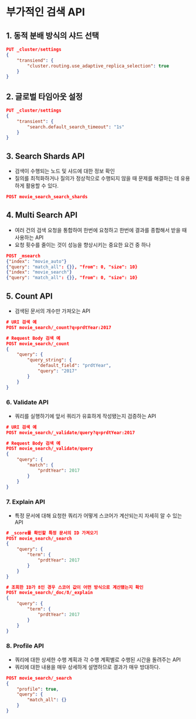 # 부가적인 검색 API
## 1. 동적 분배 방식의 샤드 선택
```json
PUT _cluster/settings
{
    "transiend": {
        "cluster.routing.use_adaptive_replica_selection": true
    }
}
```
## 2. 글로벌 타임아웃 설정
```json
PUT _cluster/settings
{
    "transient": {
        "search.default_search_timeout": "1s"
    }
}
```
## 3. Search Shards API
- 검색이 수행되는 노드 및 샤드에 대한 정보 확인
- 질의를 최적화하거나 질의가 정상적으로 수행되지 않을 때 문제를 해결하는 데 유용하게 활용할 수 있다.
```json
POST movie_search_search_shards
```
## 4. Multi Search API
- 여러 건의 검색 요청을 통합하여 한번에 요청하고 한번에 결과를 종합해서 받을 때 사용하는 API
- 요청 횟수를 줄이는 것이 성능을 향상시키는 중요한 요건 중 하나
```json
POST _msearch
{"index": "movie_auto"}
{"query": "match_all": {}}, "from": 0, "size": 10}
{"index": "movie_search"}
{"query": "match_all": {}}, "from": 0, "size": 10}
```
## 5. Count API
- 검색된 문서의 개수만 가져오는 API
```json
# URI 검색 예
POST movie_search/_count?q=prdtYear:2017

# Request Body 검색 예
POST movie_search/_count
{
    "query": {
        "query_string": {
            "default_field": "prdtYear",
            "query": "2017"
        }
    }
}
```
### 6. Validate API
- 쿼리를 실행하기에 앞서 쿼리가 유효하게 작성됐는지 검증하는 API
```json
# URI 검색 예
POST movie_search/_validate/query?q=prdtYear:2017

# Request Body 검색 예
POST movie_search/_validate/query
{
    "query": {
        "match": {
            "prdtYear": 2017
        }
    }
}
```
### 7. Explain API
- 특정 문서에 대해 요청한 쿼리가 어떻게 스코어가 계산되는지 자세히 알 수 있는 API
```json
# _score를 확인할 특정 문서의 ID 가져오기
POST movie_search/_search
{
    "query": {
        "term": {
            "prdtYear": 2017
        }
    }
}

# 조회한 ID가 8인 경우 스코어 값이 어떤 방식으로 계산됐는지 확인
POST movie_search/_doc/8/_explain
{
    "query": {
        "term": {
            "prdtYear": 2017
        }
    }
}
```
### 8. Profile API
- 쿼리에 대한 상세한 수행 계획과 각 수행 계획별로 수행된 시간을 돌려주는 API
- 쿼리에 대한 내용을 매우 상세하게 설명하므로 결과가 매우 방대하다.
```json
POST movie_search/_search
{
    "profile": true,
    "query": {
        "match_all": {}
    }
}
```